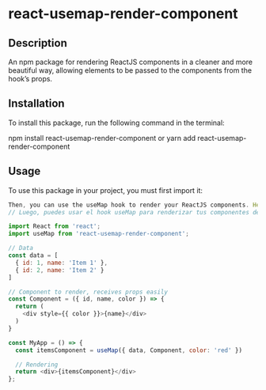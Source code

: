 # react-usemap-render-component

## Description

An npm package for rendering ReactJS components in a cleaner and more beautiful way, allowing elements to be passed to the components from the hook’s props.
<!-- Un paquete npm para renderizar componentes de ReactJS de una forma más bonita y limpia, permitiendo pasar elementos a los componentes desde las props del hook. -->

## Installation

To install this package, run the following command in the terminal:
<!-- Para instalar este paquete, ejecuta el siguiente comando en la terminal: -->

npm install react-usemap-render-component
  or <!-- o -->
yarn add react-usemap-render-component


## Usage

To use this package in your project, you must first import it:
<!-- Para usar este paquete en tu proyecto, primero debes importarlo: -->

```javascript
Then, you can use the useMap hook to render your ReactJS components. Here is an example of how to use the hook:
// Luego, puedes usar el hook useMap para renderizar tus componentes de ReactJS. Aquí hay un ejemplo de cómo usar el hook:

import React from 'react';
import useMap from 'react-usemap-render-component';

// Data
const data = [
  { id: 1, name: 'Item 1' }, 
  { id: 2, name: 'Item 2' }
]

// Component to render, receives props easily
const Component = ({ id, name, color }) => {
  return (
    <div style={{ color }}>{name}</div>
  )
} 

const MyApp = () => {
  const itemsComponent = useMap({ data, Component, color: 'red' })

  // Rendering 
  return <div>{itemsComponent}</div>
};

